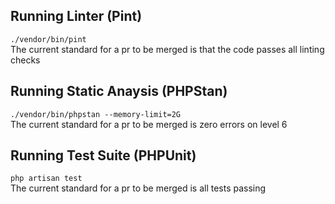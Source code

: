 ## Running Linter (Pint)
`./vendor/bin/pint`  
The current standard for a pr to be merged is that the code passes all linting checks

## Running Static Anaysis (PHPStan)
`./vendor/bin/phpstan --memory-limit=2G`  
The current standard for a pr to be merged is zero errors on level 6

## Running Test Suite (PHPUnit)
`php artisan test`  
The current standard for a pr to be merged is all tests passing
